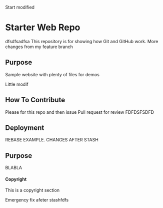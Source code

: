 Start modified

# Starter Web Repo
 dfsdfsadfsa 
This repository is for showing how Git and GitHub work. More changes from my feature branch

## Purpose

Sample website with plenty of files for demos

Little modif

## How To Contribute

Please for this repo and then issue Pull request for review  FDFDSFSDFD

## Deployment

REBASE EXAMPLE. CHANGES AFTER STASH

## Purpose


BLABLA


#### Copyright

This is a copyright section 

Emergency fix afeter stashfdfs
